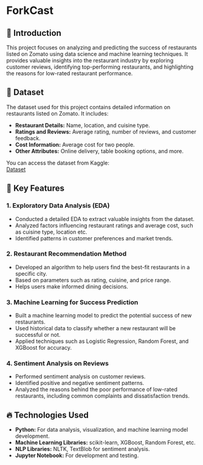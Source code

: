 # ForkCast

## 📌 **Introduction**
This project focuses on analyzing and predicting the success of restaurants listed on Zomato using data science and machine learning techniques. It provides valuable insights into the restaurant industry by exploring customer reviews, identifying top-performing restaurants, and highlighting the reasons for low-rated restaurant performance. 

## 📂 **Dataset**
The dataset used for this project contains detailed information on restaurants listed on Zomato. It includes:
- **Restaurant Details:** Name, location, and cuisine type.
- **Ratings and Reviews:** Average rating, number of reviews, and customer feedback.
- **Cost Information:** Average cost for two people.
- **Other Attributes:** Online delivery, table booking options, and more.

You can access the dataset from Kaggle:  
[Dataset](https://www.kaggle.com/datasets/himanshupoddar/zomato-bangalore-restaurants)

## 🚀 **Key Features**

### 1. **Exploratory Data Analysis (EDA)**
- Conducted a detailed EDA to extract valuable insights from the dataset.
- Analyzed factors influencing restaurant ratings and average cost, such as cuisine type, location etc.
- Identified patterns in customer preferences and market trends.

### 2. **Restaurant Recommendation Method**
- Developed an algorithm to help users find the best-fit restaurants in a specific city.
- Based on parameters such as rating, cuisine, and price range.
- Helps users make informed dining decisions.

### 3. **Machine Learning for Success Prediction**
- Built a machine learning model to predict the potential success of new restaurants.
- Used historical data to classify whether a new restaurant will be successful or not.
- Applied techniques such as Logistic Regression, Random Forest, and XGBoost for accuracy.

### 4. **Sentiment Analysis on Reviews**
- Performed sentiment analysis on customer reviews.
- Identified positive and negative sentiment patterns.
- Analyzed the reasons behind the poor performance of low-rated restaurants, including common complaints and dissatisfaction trends.


## 🔥 **Technologies Used**
- **Python:** For data analysis, visualization, and machine learning model development.
- **Machine Learning Libraries:** scikit-learn, XGBoost, Random Forest, etc.
- **NLP Libraries:** NLTK, TextBlob for sentiment analysis.
- **Jupyter Notebook:** For development and testing.



